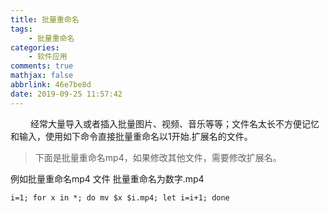 ```yaml
---
title: 批量重命名
tags:
    - 批量重命名
categories:
    - 软件应用
comments: true
mathjax: false
abbrlink: 46e7be8d
date: 2019-09-25 11:57:42
---
```


&emsp;&emsp; 经常大量导入或者插入批量图片、视频、音乐等等；文件名太长不方便记忆和输入，使用如下命令直接批量重命名以1开始.扩展名的文件。

>下面是批量重命名mp4，如果修改其他文件，需要修改扩展名。


<escape><!-- more --></escape>
例如批量重命名mp4 文件
批量重命名为数字.mp4
```
i=1; for x in *; do mv $x $i.mp4; let i=i+1; done
```